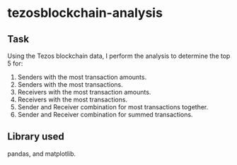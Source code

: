 # tezosblockchain-analysis

## Task
Using the Tezos blockchain data, I perform the analysis to determine the top 5 for:
1. Senders with the most transaction amounts.
2. Senders with the most transactions.
3. Receivers with the most transaction amounts.
4. Receivers with the most transactions.
5. Sender and Receiver combination for most transactions together.
6. Sender and Receiver combination for summed transactions.


## Library used
pandas, and matplotlib. 
